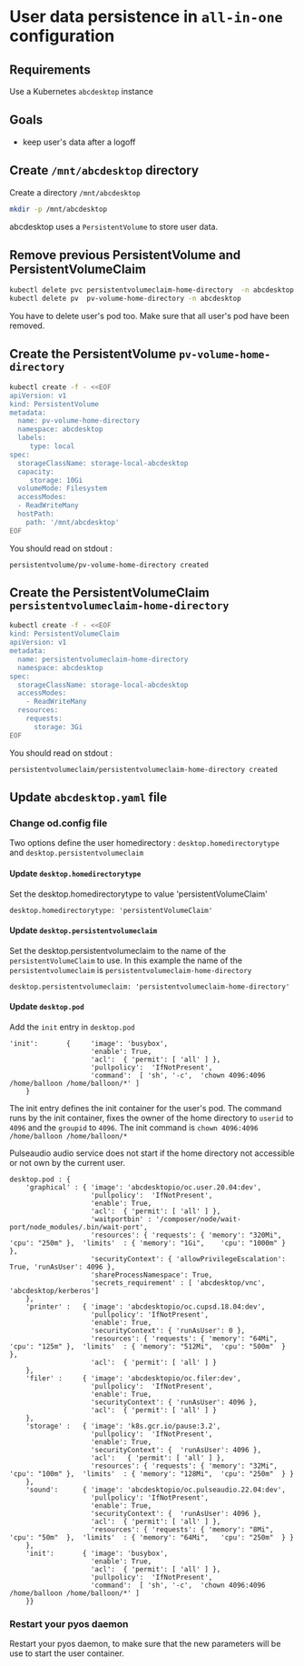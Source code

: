 # User data persistence in `all-in-one` configuration 


## Requirements 

Use a Kubernetes `abcdesktop` instance 

## Goals

* keep user's data after a logoff 


## Create `/mnt/abcdesktop` directory

Create a directory `/mnt/abcdesktop`

```bash
mkdir -p /mnt/abcdesktop  
```

abcdesktop uses a `PersistentVolume` to store user data.


## Remove previous PersistentVolume and PersistentVolumeClaim

```bash
kubectl delete pvc persistentvolumeclaim-home-directory  -n abcdesktop
kubectl delete pv  pv-volume-home-directory -n abcdesktop
```

You have to delete user's pod too. Make sure that all user's pod have been removed.


## Create the PersistentVolume `pv-volume-home-directory`

```bash
kubectl create -f - <<EOF
apiVersion: v1
kind: PersistentVolume
metadata:
  name: pv-volume-home-directory
  namespace: abcdesktop
  labels:
     type: local
spec:
  storageClassName: storage-local-abcdesktop
  capacity:
     storage: 10Gi
  volumeMode: Filesystem
  accessModes:
  - ReadWriteMany
  hostPath:
    path: '/mnt/abcdesktop'
EOF
```

You should read on stdout : 

```
persistentvolume/pv-volume-home-directory created
```


## Create the PersistentVolumeClaim `persistentvolumeclaim-home-directory`

```bash
kubectl create -f - <<EOF
kind: PersistentVolumeClaim
apiVersion: v1
metadata:
  name: persistentvolumeclaim-home-directory
  namespace: abcdesktop
spec:
  storageClassName: storage-local-abcdesktop
  accessModes:
    - ReadWriteMany
  resources:
    requests:
      storage: 3Gi
EOF
```

You should read on stdout : 

```
persistentvolumeclaim/persistentvolumeclaim-home-directory created
```


## Update `abcdesktop.yaml` file 


### Change od.config file

Two options define the user homedirectory :  `desktop.homedirectorytype` and `desktop.persistentvolumeclaim`

#### Update `desktop.homedirectorytype`

Set the desktop.homedirectorytype to value 'persistentVolumeClaim'

```
desktop.homedirectorytype: 'persistentVolumeClaim'
```

#### Update `desktop.persistentvolumeclaim`

Set the desktop.persistentvolumeclaim to the name of the `persistentVolumeClaim` to use. In this example the name of the `persistentvolumeclaim` is `persistentvolumeclaim-home-directory`

```
desktop.persistentvolumeclaim: 'persistentvolumeclaim-home-directory'
```

#### Update `desktop.pod`


Add the `init` entry in `desktop.pod`

```
'init':       {     'image': 'busybox',
                    'enable': True,
                    'acl':  { 'permit': [ 'all' ] },
                    'pullpolicy':  'IfNotPresent',
                    'command':  [ 'sh', '-c',  'chown 4096:4096 /home/balloon /home/balloon/*' ] 
    }
```

The init entry defines the init container for the user's pod. The command runs by the init container, fixes the owner of the home directory to `userid` to `4096` and the `groupid` to `4096`.   The init command is `chown 4096:4096 /home/balloon /home/balloon/*`

Pulseaudio audio service does not start if the home directory not accessible or not own by the current user.
 

```
desktop.pod : { 
    'graphical' : { 'image': 'abcdesktopio/oc.user.20.04:dev',
                    'pullpolicy':  'IfNotPresent',
                    'enable': True,
                    'acl':  { 'permit': [ 'all' ] },
                    'waitportbin' : '/composer/node/wait-port/node_modules/.bin/wait-port',
                    'resources': { 'requests': { 'memory': "320Mi",   'cpu': "250m" },  'limits'  : { 'memory': "1Gi",    'cpu': "1000m" } },
                    'securityContext': { 'allowPrivilegeEscalation': True, 'runAsUser': 4096 },
                    'shareProcessNamespace': True,
                    'secrets_requirement' : [ 'abcdesktop/vnc', 'abcdesktop/kerberos']
    },
    'printer' :   { 'image': 'abcdesktopio/oc.cupsd.18.04:dev',
                    'pullpolicy': 'IfNotPresent',
                    'enable': True,
                    'securityContext': { 'runAsUser': 0 },
                    'resources': { 'requests': { 'memory': "64Mi",    'cpu': "125m" },  'limits'  : { 'memory': "512Mi",  'cpu': "500m"  } },
                    'acl':  { 'permit': [ 'all' ] } 
    },
    'filer' :     { 'image': 'abcdesktopio/oc.filer:dev',
                    'pullpolicy':  'IfNotPresent',
                    'enable': True,
                    'securityContext': { 'runAsUser': 4096 },
                    'acl':  { 'permit': [ 'all' ] } 
    },
    'storage' :   { 'image': 'k8s.gcr.io/pause:3.2',
                    'pullpolicy':  'IfNotPresent',
                    'enable': True,
                    'securityContext': {  'runAsUser': 4096 },
                    'acl':   { 'permit': [ 'all' ] },
                    'resources': { 'requests': { 'memory': "32Mi",    'cpu': "100m" },  'limits'  : { 'memory': "128Mi",  'cpu': "250m"  } }
    },
    'sound':      { 'image': 'abcdesktopio/oc.pulseaudio.22.04:dev',
                    'pullpolicy': 'IfNotPresent',
                    'enable': True,
                    'securityContext': {  'runAsUser': 4096 },
                    'acl':  { 'permit': [ 'all' ] },
                    'resources': { 'requests': { 'memory': "8Mi",     'cpu': "50m"  },  'limits'  : { 'memory': "64Mi",   'cpu': "250m"  } } 
    },
    'init':       { 'image': 'busybox',
                    'enable': True,
                    'acl':  { 'permit': [ 'all' ] },
                    'pullpolicy':  'IfNotPresent',
                    'command':  [ 'sh', '-c',  'chown 4096:4096 /home/balloon /home/balloon/*' ] 
    }}
```




### Restart your pyos daemon

Restart your pyos daemon, to make sure that the new parameters will be use to start the user container.
